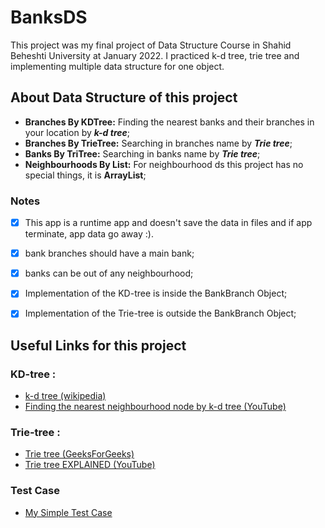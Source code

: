 


# BanksDS

This project was my final project of Data Structure Course in Shahid Beheshti University at January 2022.
I practiced k-d tree, trie tree and implementing multiple data structure for one object.


## About Data Structure of this project
- **Branches By KDTree:** Finding the nearest banks and their branches in your location by ***k-d tree***;  
- **Branches By TrieTree:** Searching in branches name by ***Trie tree***;
- **Banks By TriTree:** Searching in banks name by ***Trie tree***;
- **Neighbourhoods By List:** For neighbourhood ds this project has no special things, it is **ArrayList**;

### Notes
- [x] This app is a runtime app and doesn't save the data in files and if app terminate, app data go away :).  
- [x] bank branches should have a main bank;  
- [x] banks can be out of any neighbourhood;  
- [x] Implementation of the KD-tree is inside the BankBranch Object;  
- [x] Implementation of the Trie-tree is outside the BankBranch Object;  



## Useful Links for this project

### KD-tree :
- [k-d tree (wikipedia)](https://en.wikipedia.org/wiki/K-d_tree)
- [Finding the nearest neighbourhood node by k-d tree (YouTube)](https://www.youtube.com/watch?v=Glp7THUpGow)

### Trie-tree :
- [Trie tree (GeeksForGeeks)](https://www.geeksforgeeks.org/trie-insert-and-search/)
- [Trie tree EXPLAINED (YouTube)](https://www.youtube.com/watch?v=-urNrIAQnNo&t=78s)

### Test Case
- [My Simple Test Case](https://www.geogebra.org/m/ryypqs9g)

<br>








